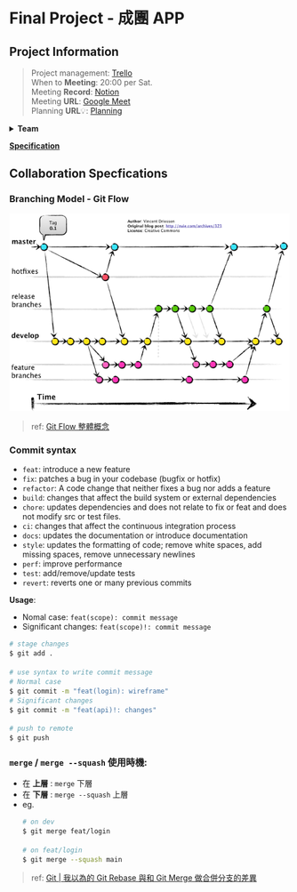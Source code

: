 # Final Project - 成團 APP
## Project Information
> Project management: [Trello](https://trello.com/invite/b/670150e8404f03b92ab3844e/ATTId872c43e67d96215e967c78251330e95E940803F/cnsdm-final-project-management)<br>
> When to **Meeting**: 20:00 per Sat.<br>
> Meeting **Record**: [Notion](https://www.notion.so/Final-Project-11531c02fb3f80cd8e37c8d0b8f6802e?pvs=4)<br>
> Meeting **URL**: [Google Meet](https://meet.google.com/vwa-iikc-fku) <br>
> Planning **URL**:bulb:: [Planning](./docs/planning/readme.md)<br>

<details><summary><b>Team</b></summary>

- 資科三 [__劉子宏__](https://github.com/EricLiu750501) 組長
- 資科四 [__潘煜智__](https://github.com/YCNeo718)
- 資科四 [__鄭睿宏__](https://github.com/RyanCheng98153)
- 資科三 [__黃蓉容__](https://github.com/Zhong220)
</details>

[__Specification__](./CONTRIBUTING.md)

## Collaboration Specfications
### Branching Model - Git Flow
![Git Flow](./docs/Images/Git%20Flow.png)
> ref: [Git Flow 整體概念](https://alincode.github.io/git-workshop/git-flow/)


### Commit syntax
- `feat`: introduce a new feature
- `fix`: patches a bug in your codebase (bugfix or hotfix)
- `refactor`: A code change that neither fixes a bug nor adds a feature
- `build`: changes that affect the build system or external dependencies
- `chore`: updates dependencies and does not relate to fix or feat and does not modify src or test files.
- `ci`: changes that affect the continuous integration process
- `docs`: updates the documentation or introduce documentation
- `style`: updates the formatting of code; remove white spaces, add missing spaces, remove unnecessary newlines
- `perf`: improve performance
- `test`: add/remove/update tests
- `revert`: reverts one or many previous commits
  
__Usage__: 
* Nomal case: `feat(scope): commit message`
* Significant changes: `feat(scope)!: commit message`
```bash
# stage changes
$ git add .

# use syntax to write commit message
# Normal case
$ git commit -m "feat(login): wireframe"
# Significant changes
$ git commit -m "feat(api)!: changes"

# push to remote
$ git push
```

### `merge` / `merge --squash` 使用時機:
- 在 __上層__ : `merge` 下層
- 在 __下層__ : `merge --squash` 上層
- eg.
    ```bash
    # on dev
    $ git merge feat/login

    # on feat/login
    $ git merge --squash main
    ```
> ref: [Git | 我以為的 Git Rebase 與和 Git Merge 做合併分支的差異](https://medium.com/starbugs/git-%E6%88%91%E4%BB%A5%E7%82%BA%E7%9A%84-git-rebase-%E8%88%87%E5%92%8C-git-merge-%E5%81%9A%E5%90%88%E4%BD%B5%E5%88%86%E6%94%AF%E7%9A%84%E5%B7%AE%E7%95%B0-cacd3f45294d)